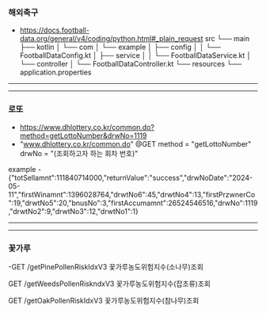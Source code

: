 ### 해외축구

- https://docs.football-data.org/general/v4/coding/python.html#_plain_request
src
└── main
├── kotlin
│   └── com
│       └── example
│           ├── config
│           │   └── FootballDataConfig.kt
│           ├── service
│           │   └── FootballDataService.kt
│           └── controller
│               └── FootballDataController.kt
└── resources
└── application.properties

---
---

### 로또
- https://www.dhlottery.co.kr/common.do?method=getLottoNumber&drwNo=1119
- "www.dhlottery.co.kr/common.do" @GET method = "getLottoNumber" drwNo = "\(조회하고자 하는 회차 번호)"


example - {"totSellamnt":111840714000,"returnValue":"success","drwNoDate":"2024-05-11","firstWinamnt":1396028764,"drwtNo6":45,"drwtNo4":13,"firstPrzwnerCo":19,"drwtNo5":20,"bnusNo":3,"firstAccumamnt":26524546516,"drwNo":1119,"drwtNo2":9,"drwtNo3":12,"drwtNo1":1}


---
---
### 꽃가루
-GET
/getPinePollenRiskIdxV3
꽃가루농도위험지수(소나무)조회

GET
/getWeedsPollenRiskndxV3
꽃가루농도위험지수(잡초류)조회

GET
/getOakPollenRiskIdxV3
꽃가루농도위험지수(참나무)조회

###


